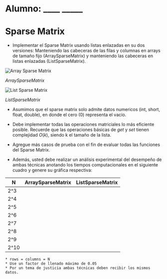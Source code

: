 # Alumno: ____   _____

# Sparse Matrix
- Implementar el Sparse Matrix usando listas enlazadas en su dos versiones: Manteniendo las cabeceras de las filas y columnas en arrays de tamaño fijo (ArraySparseMatrix) y manteniendo las cabeceras en listas enlazadas (ListSparseMatrix). 

![Array Sparse Matrix](https://i.sstatic.net/TMf3x.jpg)

*ArraySparseMatrix*


![List Sparse Matrix](https://www.cs.usfca.edu/~galles/cs245S15/SparseArray/SparseArrayEx.jpg)

*ListSparseMatrix*

- Asumimos que el sparse matrix solo admite datos numericos (int, short, float, double), en donde el cero (0) representa el vacío.

- Debe implementar todas las operaciones matriciales lo más eficiente posible. Recuerde que las operaciones básicas de $get$ y $set$ tienen complejidad $O(k)$, siendo k el tamaño de la lista.

- Agregue más casos de prueba con el fin de evaluar todas las funciones del Sparse Matrix.

- Además, usted debe realizar un análisis experimental del desempeño de ambas técnicas anotando los tiempos computacionales en el siguiente cuadro y genere su gráfica respectiva:

| N   | ArraySparseMatrix | ListSparseMatrix |
|-----|------------------|------------------|
| 2^3 |                  |                  |
| 2^4 |                  |                  |
| 2^5 |                  |                  |
| 2^6 |                  |                  |
| 2^7 |                  |                  |
| 2^8 |                  |                  |
| 2^9 |                  |                  |
| 2^10 |                  |                  |

    * rows = columns = N 
    * Use un factor de llenado máximo de 0.05
    * Por un tema de justicia ambas técnicas deben recibir los mismos datos. 
